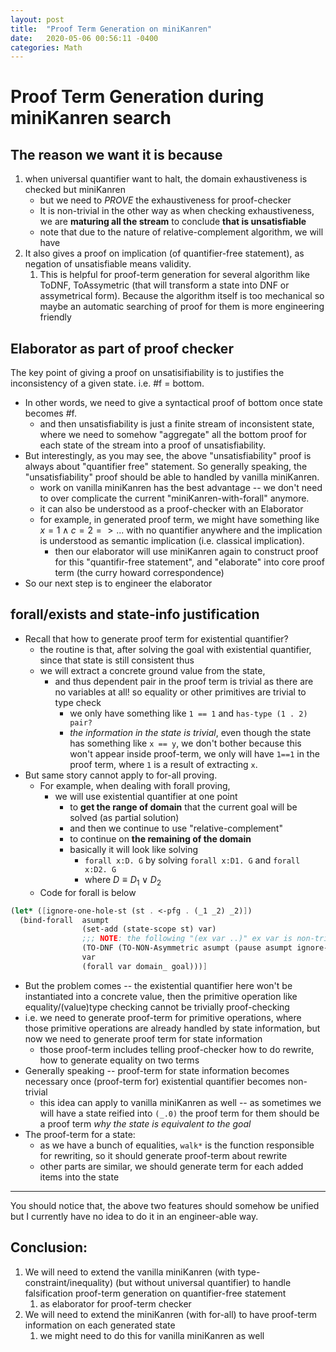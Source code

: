 ```yaml
---
layout: post
title:  "Proof Term Generation on miniKanren"
date:   2020-05-06 00:56:11 -0400
categories: Math
---
```

# Proof Term Generation during miniKanren search
## The reason we want it is because
  1. when universal quantifier want to halt, the domain exhaustiveness is checked but miniKanren
     * but we need to *PROVE* the exhaustiveness for proof-checker
     * It is non-trivial in the other way as when checking exhaustiveness, we are **maturing all the stream** to conclude **that is unsatisfiable**
     * note that due to the nature of relative-complement algorithm, we will have
  2. It also gives a proof on implication (of quantifier-free statement), as negation of unsatisfiable means validity.    
     1. This is helpful for proof-term generation for several algorithm like ToDNF, ToAssymetric (that will transform a state into DNF or assymetrical form). Because the algorithm itself is too mechanical so maybe an automatic searching of proof for them is more engineering friendly

## Elaborator as part of proof checker

The key point of giving a proof on unsatisifiability is to justifies the inconsistency of a given state. i.e. #f = bottom. 
* In other words, we need to give a syntactical proof of bottom once state becomes #f.
  * and then unsatisfiability is just a finite stream of inconsistent state, where we need to somehow "aggregate" all the bottom proof for each state of the stream into a proof of unsatisfiability.
* But interestingly, as you may see, the above "unsatisfiability" proof is always about "quantifier free" statement. So generally speaking, the "unsatisfiability" proof should be able to handled by vanilla miniKanren.
  * work on vanilla miniKanren has the best advantage -- we don't need to over complicate the current "miniKanren-with-forall" anymore. 
  * it can also be understood as a proof-checker with an Elaborator
  * for example, in generated proof term, we might have something like $x=1 \land c=2 => ...$ with no quantifier anywhere and the implication is understood as semantic implication (i.e. classical implication).
    * then our elaborator will use miniKanren again to construct proof for this "quantifir-free statement", and "elaborate" into core proof term (the curry howard correspondence)
* So our next step is to engineer the elaborator

## forall/exists and state-info justification
* Recall that how to generate proof term for existential quantifier?
  * the routine is that, after solving the goal with existential quantifier, since that state is still consistent thus
  * we will extract a concrete ground value from the state,
    * and thus dependent pair in the proof term is trivial as there are no variables at all! so equality or other primitives are trivial to type check
      * we only have something like `1 == 1` and `has-type (1 . 2) pair?` 
      * *the information in the state is trivial*, even though the state has something like `x == y`, we don't bother because this won't appear inside proof-term, we only will have `1==1` in the proof term, where `1` is a result of extracting `x`. 
* But same story cannot apply to for-all proving.
  * For example, when dealing with forall proving, 
    * we will use existential quantifier at one point
      * to **get the range of domain** that the current goal will be solved (as partial solution)
      * and then we continue to use "relative-complement" 
      * to continue on **the remaining of the domain**
      * basically it will look like solving 
        * `forall x:D. G` by solving `forall x:D1. G` and `forall x:D2. G`
        * where $D \equiv D_1 \lor D_2$
  * Code for forall is below
```Scheme
(let* ([ignore-one-hole-st (st . <-pfg . (_1 _2) _2)])
  (bind-forall  asumpt
                (set-add (state-scope st) var)
                ;;; NOTE: the following "(ex var ..)" ex var is non-trivial and not removable.
                (TO-DNF (TO-NON-Asymmetric asumpt (pause asumpt ignore-one-hole-st (ex var (conj domain_ goal)))) )  
                var 
                (forall var domain_ goal)))]
```
* But the problem comes -- the existential quantifier here won't be instantiated into a concrete value, then the primitive operation like equality/(value)type checking cannot be trivially proof-checking
* i.e. we need to generate proof-term for primitive operations, where those primitive operations are already handled by state information, but now we need to generate proof term for state information
  * those proof-term includes telling proof-checker how to do rewrite, how to generate equality on two terms
* Generally speaking -- proof-term for state information becomes necessary once (proof-term for) existential quantifier becomes non-trivial
  * this idea can apply to vanilla miniKanren as well -- as sometimes we will have a state reified into `(_.0)` the proof term for them should be a proof term *why the state is equivalent to the goal*
* The proof-term for a state:
  * as we have a bunch of equalities, `walk*` is the function responsible for rewriting, so it should generate proof-term about rewrite
  * other parts are similar, we should generate term for each added items into the state
***

You should notice that, the above two features should somehow be unified but I currently have no idea to do it in an engineer-able way.
## Conclusion:
1. We will need to extend the vanilla miniKanren (with type-constraint/inequality) (but without universal quantifier) to handle falsification proof-term generation on quantifier-free statement
   1. as elaborator for proof-term checker
2. We will need to extend the miniKanren (with for-all) to have proof-term information on each generated state
   1. we might need to do this for vanilla miniKanren as well